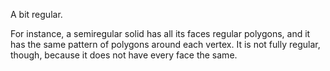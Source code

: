 A bit regular.

For instance, a semiregular solid has all its faces regular polygons,
and it has the same pattern of polygons around each vertex. It is not
fully regular, though, because it does not have every face the same.
